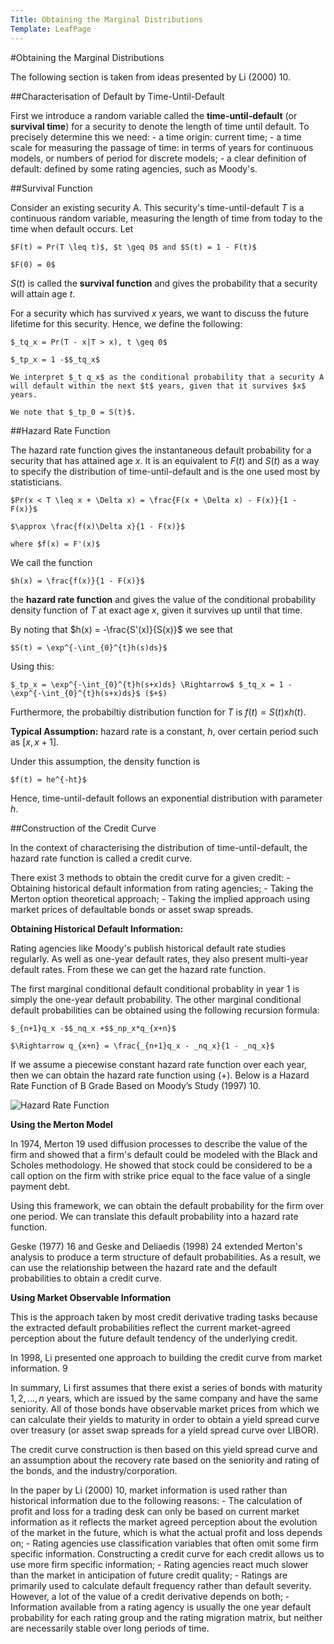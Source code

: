 ```yaml
---
Title: Obtaining the Marginal Distributions
Template: LeafPage
---
```


#Obtaining the Marginal Distributions

The following section is taken from ideas presented by Li (2000) 10.

##Characterisation of Default by Time-Until-Default

First we introduce a random variable called the **time-until-default** (or **survival time**) for a security to denote the length of time until default. 
To precisely determine this we need:
	- a time origin: current time;
	- a time scale for measuring the passage of time: in terms of years for continuous models, or numbers of period for discrete models;
	- a clear definition of default: defined by some rating agencies, such as Moody's.

##Survival Function

Consider an existing security A. This security's time-until-default $T$ is a continuous random variable, measuring the length of time from today to the time when default occurs. Let

	$F(t) = Pr(T \leq t)$, $t \geq 0$ and $S(t) = 1 - F(t)$
	
	$F(0) = 0$

$S(t)$ is called the **survival function** and gives the probability that a security will attain age $t$. 

For a security which has survived $x$ years, we want to discuss the future lifetime for this security. Hence, we define the following:

	$_tq_x = Pr(T - x|T > x), t \geq 0$ 
	
	$_tp_x = 1 -$$_tq_x$ 

	We interpret $_t q_x$ as the conditional probability that a security A will default within the next $t$ years, given that it survives $x$ years. 

	We note that $_tp_0 = S(t)$.

##Hazard Rate Function

The hazard rate function gives the instantaneous default probability for a security that has attained age $x$. It is an equivalent to $F(t)$ and $S(t)$ as a way to specify the distribution of time-until-default and is the one used most by statisticians. 

	$Pr(x < T \leq x + \Delta x) = \frac{F(x + \Delta x) - F(x)}{1 - F(x)}$
	
	$\approx \frac{f(x)\Delta x}{1 - F(x)}$
	
	where $f(x) = F'(x)$

We call the function 

	$h(x) = \frac{f(x)}{1 - F(x)}$

the **hazard rate function** and gives the value of the conditional probability density function of $T$ at exact age $x$, given it survives up until that time. 

By noting that $h(x) = -\frac{S'(x)}{S(x)}$ we see that

	$S(t) = \exp^{-\int_{0}^{t}h(s)ds}$


Using this:

	$_tp_x = \exp^{-\int_{0}^{t}h(s+x)ds} \Rightarrow$ $_tq_x = 1 - \exp^{-\int_{0}^{t}h(s+x)ds}$ ($+$)


Furthermore, the probabiltiy distribution function for $T$ is $f(t) = S(t)$x$h(t)$. 

**Typical Assumption:** hazard rate is a constant, $h$, over certain period such as [$x, x+1$]. 

Under this assumption, the density function is

	$f(t) = he^{-ht}$

Hence, time-until-default follows an exponential distribution with parameter $h$.

##Construction of the Credit Curve

In the context of characterising the distribution of time-until-default, the hazard rate function is called a credit curve. 

There exist 3 methods to obtain the credit curve for a given credit:
	- Obtaining historical default information from rating agencies;
	- Taking the Merton option theoretical approach;
	- Taking the implied approach using market prices of defaultable bonds or asset swap spreads.

**Obtaining Historical Default Information:**

Rating agencies like Moody's publish historical default rate studies regularly. As well as one-year default rates, they also present multi-year default rates. From these we can get the hazard rate function. 

The first marginal conditional default conditional probablity in year 1 is simply the one-year default probability. The other marginal conditional default probabilities can be obtained using the following recursion formula:

	$_{n+1}q_x -$$_nq_x +$$_np_x*q_{x+n}$
	
	$\Rightarrow q_{x+n} = \frac{_{n+1}q_x - _nq_x}{1 - _nq_x}$ 

If we assume a piecewise constant hazard rate function over each year, then we can obtain the hazard rate function using ($+$). Below is a 
Hazard Rate Function of B Grade Based on Moody’s Study (1997) 10.

![Hazard Rate Function](http://db716.user.srcf.net/eim/media/Figure11.png "Hazard Rate Function of B Grade Based on Moody’s Study (1997)")

**Using the Merton Model**

In 1974, Merton 19 used diffusion processes to describe the value of the firm and showed that a firm's default could be modeled with the Black and Scholes methodology. He showed that stock could be considered to be a call option on the firm with strike price equal to the face value of a single payment debt.

Using this framework, we can obtain the default probability for the firm over one period. We can translate this default probability into a hazard rate function. 

Geske (1977) 16 and Geske and Deliaedis (1998) 24 extended Merton's analysis to produce a term structure of default probabilities. As a result, we can use the relationship between the hazard rate and the default probabilities to obtain a credit curve.

**Using Market Observable Information**

This is the approach taken by most credit derivative trading tasks because the extracted default probabilities reflect the current market-agreed perception about the future default tendency of the underlying credit. 

In 1998, Li presented one approach to building the credit curve from market information. 9

In summary, Li first assumes that there exist a series of bonds with maturity $1, 2, ..., n$ years, which are issued by the same company and have the same seniority. All of those bonds have observable market prices from which we can calculate their yields to maturity in order to obtain a yield spread curve over treasury (or asset swap spreads for a yield spread curve over LIBOR). 

The credit curve construction is then based on this yield spread curve and an assumption about the recovery rate based on the seniority and rating of the bonds, and the industry/corporation. 

In the paper by Li (2000) 10, market information is used rather than historical information due to the following reasons:
	- The calculation of profit and loss for a trading desk can only be based on current market information as it reflects the market agreed perception about the evolution of the market in the future, which is what the actual profit and loss depends on;
	- Rating agencies use classification variables that often omit some firm specific information. Constructing a credit curve for each credit allows us to use more firm specific information;
	- Rating agencies react much slower than the market in anticipation of future credit quality;
	- Ratings are primarily used to calculate default frequency rather than default severity. However, a lot of the value of a credit derivative depends on both;
	- Information available from a rating agency is usually the one year default probability for each rating group and the rating migration matrix, but neither are necessarily stable over long periods of time. 

